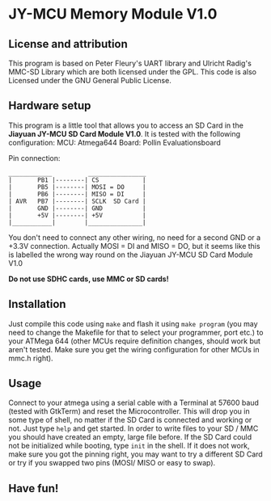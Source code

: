 # JY-MCU Memory Module V1.0
## License and attribution
This program is based on Peter Fleury's UART library and Ulricht Radig's MMC-SD Library which are both licensed under the GPL.
This code is also Licensed under the GNU General Public License.

## Hardware setup

This program is a little tool that allows you to access an SD Card in the **Jiayuan JY-MCU SD Card Module V1.0**. It is tested with the following configuration:
MCU: Atmega644
Board: Pollin Evaluationsboard

Pin connection:
```
____________          ________________
|       PB1 |--------| CS            |
|       PB5 |--------| MOSI = DO     |
|       PB6 |--------| MISO = DI     |
| AVR   PB7 |--------| SCLK  SD Card |
|       GND |--------| GND           |
|       +5V |--------| +5V           |
|___________|        |_______________|
```

You don't need to connect any other wiring,
no need for a second GND or a +3.3V connection.
Actually MOSI = DI and MISO = DO, but it seems like
this is labelled the wrong way round on the
Jiayuan JY-MCU SD Card Module V1.0

**Do not use SDHC cards, use MMC or SD cards!**

## Installation

Just compile this code using `make` and flash it using `make program` (you may need to change the Makefile for that to select your programmer, port etc.) to your ATMega 644 (other MCUs require definition changes, should work but aren't tested. Make sure you get the wiring configuration for other MCUs in mmc.h right).

## Usage
Connect to your atmega using a serial cable with a Terminal at 57600 baud (tested with GtkTerm) and reset the Microcontroller. This will drop you in some type of shell, no matter if the SD Card is connected and working or not. Just type `help` and get started.
In order to write files to your SD / MMC you should have created an empty, large file before.
If the SD Card could not be initialized while booting, type `init` in the shell. If it does not work, make sure you got the pinning right, you may want to try a different SD Card or try if you swapped two pins (MOSI/ MISO or easy to swap).

## Have fun!
